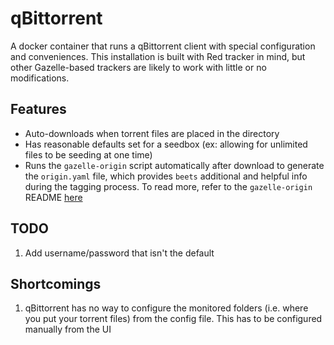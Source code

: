 # qBittorrent

A docker container that runs a qBittorrent client with special configuration and conveniences. This installation is built with Red tracker in mind, but other Gazelle-based trackers are likely to work with little or no modifications.

## Features

* Auto-downloads when torrent files are placed in the directory
* Has reasonable defaults set for a seedbox (ex: allowing for unlimited files to be seeding at one time)
* Runs the `gazelle-origin` script automatically after download to generate the `origin.yaml` file, which provides `beets` additional and helpful info during the tagging process. To read more, refer to the `gazelle-origin` README [here](https://github.com/x1ppy/gazelle-origin)

## TODO

1. Add username/password that isn't the default

## Shortcomings

1. qBittorrent has no way to configure the monitored folders (i.e. where you put your torrent files) from the config file. This has to be configured manually from the UI
